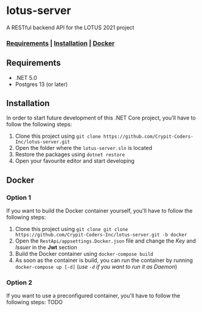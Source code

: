 # lotus-server
A RESTful backend API for the LOTUS 2021 project

### [Requirements](#Requirements) | [Installation](#Installation) | [Docker](#Docker) 

## Requirements
* .NET 5.0
* Postgres 13 (or later)

## Installation
In order to start future development of this .NET Core project, you'll have to follow
the following steps:

1. Clone this project using `git clone https://github.com/Crypit-Coders-Inc/lotus-server.git`
2. Open the folder where the `lotus-server.sln` is located
3. Restore the packages using `dotnet restore`
4. Open your favourite editor and start developing

## Docker
### Option 1
If you want to build the Docker container yourself, you'll have to follow the following steps:
1. Clone this project using `git clone git clone https://github.com/Crypit-Coders-Inc/lotus-server.git -b docker`
2. Open the `RestApi/appsettings.Docker.json` file and change the _Key_ and _Issuer_ in the **Jwt** section
3. Build the Docker container using `docker-compose build`
4. As soon as the container is build, you can run the container by running `docker-compose up [-d]` (_use `-d` if you want to run it as Daemon_)

### Option 2
If you want to use a preconfigured container, you'll have to follow the following steps:
TODO